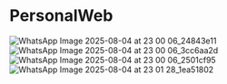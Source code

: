 # PersonalWeb


![WhatsApp Image 2025-08-04 at 23 00 06_24843e11](https://github.com/user-attachments/assets/027c465a-e86a-4208-a734-9f4014c8e58b)
![WhatsApp Image 2025-08-04 at 23 00 06_3cc6aa2d](https://github.com/user-attachments/assets/160f8add-fae0-4f10-8a1a-7bcb11bd05b7)
![WhatsApp Image 2025-08-04 at 23 00 06_2501cf95](https://github.com/user-attachments/assets/870c1823-3050-4da9-baa1-9473eef950d9)
![WhatsApp Image 2025-08-04 at 23 01 28_1ea51802](https://github.com/user-attachments/assets/cc9f89c6-6d7e-47a2-9c92-0572d44ce9e1)

